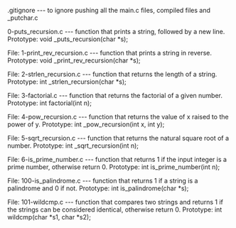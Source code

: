 .gitignore --- to ignore pushing all the main.c files, compiled files and _putchar.c

0-puts_recursion.c --- function that prints a string, followed by a new line. Prototype: void _puts_recursion(char *s);

File: 1-print_rev_recursion.c --- function that prints a string in reverse. Prototype: void _print_rev_recursion(char *s);

File: 2-strlen_recursion.c --- function that returns the length of a string. Prototype: int _strlen_recursion(char *s);

File: 3-factorial.c --- function that returns the factorial of a given number. Prototype: int factorial(int n);

File: 4-pow_recursion.c ---  function that returns the value of x raised to the power of y. Prototype: int _pow_recursion(int x, int y);

File: 5-sqrt_recursion.c --- function that returns the natural square root of a number. Prototype: int _sqrt_recursion(int n);

File: 6-is_prime_number.c --- function that returns 1 if the input integer is a prime number, otherwise return 0. Prototype: int is_prime_number(int n);

File: 100-is_palindrome.c --- function that returns 1 if a string is a palindrome and 0 if not. Prototype: int is_palindrome(char *s);

File: 101-wildcmp.c --- function that compares two strings and returns 1 if the strings can be considered identical, otherwise return 0. Prototype: int wildcmp(char *s1, char *s2);
